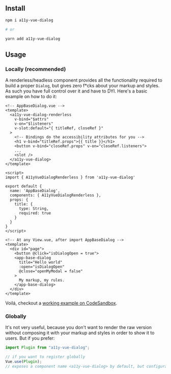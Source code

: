 ## Install
```bash
npm i a11y-vue-dialog

# or

yarn add a11y-vue-dialog
```

## Usage
### Locally (recommended)

A renderless/headless component provides all the functionality required to build a proper `Dialog`, but gives zero f*cks about your markup and styles. As such you have full control over it and have to DYI. Here's a basic example on how to do it:

```vue
<!-- AppBaseDialog.vue -->
<template>
  <a11y-vue-dialog-renderless 
    v-bind="$attrs" 
    v-on="$listeners"
    v-slot:default="{ titleRef, closeRef }"
  > 
    <!-- Bindings do the accessibility attributes for you -->
    <h1 v-bind="titleRef.props">{{ title }}</h1>
    <button v-bind="closeRef.props" v-on="closeRef.listeners">
    ...
    <slot />
  </a11y-vue-dialog>
</template>

<script>
import { A11yVueDialogRenderless } from 'a11y-vue-dialog'

export default {
  name: 'AppBaseDialog',
  components: { A11yVueDialogRenderless },
  props: {
    title: {
      type: String,
      required: true
    }
  }
}
</script>
```
```vue
<!-- At any View.vue, after import AppBaseDialog -->
<template>
  <div id="page">
    <button @click="isDialogOpen = true">
    <app-base-dialog
      title="Hello world"
      :open="isDialogOpen" 
      @close="openMyModal = false" 
    >
      My markup, my rules.
    </app-base-dialog>
  </div>
</template>
```

Voilá, checkout a [working example on CodeSandbox](https://codesandbox.io/s/renderless-a11y-vue-dialog-q5lqk?file=/src/components/DialogConfirm.vue).

### Globally
It's not very useful, because you don't want to render the raw version without composing it with your markup and styles in order to show it to users. But if you prefer:

```js
import Plugin from "a11y-vue-dialog";

// if you want to register globally
Vue.use(Plugin);
// exposes a component name <a11y-vue-dialog> by default, but configurable
```

